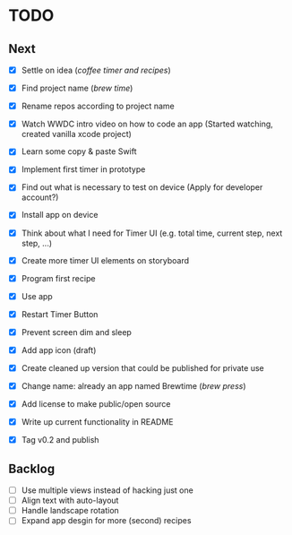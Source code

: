 # TODO

## Next

- [x] Settle on idea (_coffee timer and recipes_)
- [x] Find project name (_brew time_)
- [x] Rename repos according to project name
- [x] Watch WWDC intro video on how to code an app (Started watching, created vanilla xcode project)
- [x] Learn some copy & paste Swift
- [x] Implement first timer in prototype
- [x] Find out what is necessary to test on device (Apply for developer account?)
- [x] Install app on device
- [x] Think about what I need for Timer UI (e.g. total time, current step, next step, ...)
- [x] Create more timer UI elements on storyboard
- [x] Program first recipe
- [x] Use app
- [x] Restart Timer Button
- [x] Prevent screen dim and sleep
- [x] Add app icon (draft)
- [x] Create cleaned up version that could be published for private use
- [x] Change name: already an app named Brewtime (_brew press_)
- [x] Add license to make public/open source
- [x] Write up current functionality in README
- [x] Tag v0.2 and publish


## Backlog

- [ ] Use multiple views instead of hacking just one
- [ ] Align text with auto-layout
- [ ] Handle landscape rotation
- [ ] Expand app desgin for more (second) recipes
